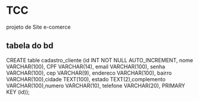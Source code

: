# TCC
projeto de Site e-comerce 

## tabela do bd

CREATE table cadastro_cliente (id INT NOT NULL AUTO_INCREMENT, nome VARCHAR(100), CPF VARCHAR(14), email VARCHAR(100), senha VARCHAR(100), cep VARCHAR(9), endereco VARCHAR(100), bairro VARCHAR(100),cidade TEXT(100), estado TEXT(2),complemento VARCHAR(100),numero VARCHAR(10), telefone VARCHAR(20), PRIMARY KEY (id));